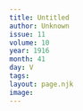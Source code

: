 ```yaml
---
title: Untitled
author: Unknown
issue: 11
volume: 10
year: 1916
month: 41
day: V
tags:
layout: page.njk
image:
---
```


